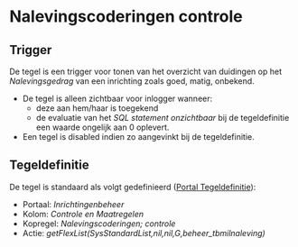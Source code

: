 # Nalevingscoderingen controle

## Trigger

De tegel is een trigger voor tonen van het overzicht van duidingen op het *Nalevingsgedrag* van een inrichting zoals goed, matig, onbekend.

  * De tegel is alleen zichtbaar voor inlogger wanneer: 
    * deze aan hem/haar is toegekend 
    * de evaluatie van het *SQL statement onzichtbaar* bij de tegeldefinitie een waarde ongelijk aan 0 oplevert. 
  * Een tegel is disabled indien zo aangevinkt bij de tegeldefinitie.

## Tegeldefinitie

De tegel is standaard als volgt gedefinieerd ([Portal Tegeldefinitie](/docs/instellen_inrichten/portaldefinitie/portal_tegel.md)):

  * Portaal: *Inrichtingenbeheer*
  * Kolom: *Controle en Maatregelen*
  * Kopregel: *Nalevingscoderingen; controle*
  * Actie: *getFlexList(SysStandardList,nil,nil,G,beheer_tbmilnaleving)*

